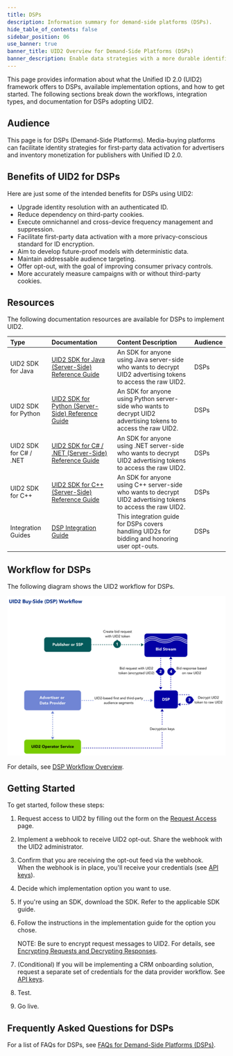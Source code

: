 ```yaml
---
title: DSPs
description: Information summary for demand-side platforms (DSPs).
hide_table_of_contents: false
sidebar_position: 06
use_banner: true
banner_title: UID2 Overview for Demand-Side Platforms (DSPs)
banner_description: Enable data strategies with a more durable identifier.
---
```


This page provides information about what the Unified ID 2.0 (UID2) framework offers to DSPs, available implementation options, and how to get started. The following sections break down the workflows, integration types, and documentation for DSPs adopting UID2.

## Audience

This page is for DSPs (Demand-Side Platforms). Media-buying platforms can facilitate identity strategies for first-party data activation for advertisers and inventory monetization for publishers with Unified ID 2.0.

## Benefits of UID2 for DSPs

Here are just some of the intended benefits for DSPs using UID2:
- Upgrade identity resolution with an authenticated ID.
- Reduce dependency on third-party cookies.
- Execute omnichannel and cross-device frequency management and suppression.
- Facilitate first-party data activation with a more privacy-conscious standard for ID encryption.
- Aim to develop future-proof models with deterministic data.
- Maintain addressable audience targeting.
- Offer opt-out, with the goal of improving consumer privacy controls.
- More accurately measure campaigns with or without third-party cookies.

## Resources

The following documentation resources are available for DSPs to implement UID2.

| Type| Documentation | Content Description | Audience |
| :--- | :--- | :--- | :--- |
|UID2 SDK for Java | [UID2 SDK for Java (Server-Side) Reference Guide](../sdks/uid2-sdk-ref-java.md) | An SDK for anyone using Java server-side who wants to decrypt UID2 advertising tokens to access the raw UID2.| DSPs |
|UID2 SDK for Python | [UID2 SDK for Python (Server-Side) Reference Guide](../sdks/uid2-sdk-ref-python.md) | An SDK for anyone using Python server-side who wants to decrypt UID2 advertising tokens to access the raw UID2.| DSPs |
|UID2 SDK for C# / .NET | [UID2 SDK for C# / .NET (Server-Side) Reference Guide](../sdks/uid2-sdk-ref-csharp-dotnet.md) | An SDK for anyone using .NET server-side who wants to decrypt UID2 advertising tokens to access the raw UID2.| DSPs |
|UID2 SDK for C++ | [UID2 SDK for C++ (Server-Side) Reference Guide](../sdks/uid2-sdk-ref-cplusplus.md) | An SDK for anyone using C++ server-side who wants to decrypt UID2 advertising tokens to access the raw UID2.| DSPs |
| Integration Guides | [DSP Integration Guide](../guides/dsp-guide.md) | This integration guide for DSPs covers handling UID2s for bidding and honoring user opt-outs. | DSPs |

## Workflow for DSPs

The following diagram shows the UID2 workflow for DSPs.

![DSP Workflow](../workflows/images/UID2BuySIdeDSPWorkflow.jpg)

For details, see [DSP Workflow Overview](../workflows/workflow-overview-buy-side.md).

## Getting Started

To get started, follow these steps:

1. Request access to UID2 by filling out the form on the [Request Access](/request-access) page.
2. Implement a webhook to receive UID2 opt-out. Share the webhook with the UID2 administrator.
3. Confirm that you are receiving the opt-out feed via the webhook.<br/>
    When the webhook is in place, you'll receive your credentials (see [API keys](../getting-started/gs-api-keys.md)).
4. Decide which implementation option you want to use.
5. If you're using an SDK, download the SDK. Refer to the applicable SDK guide.
6. Follow the instructions in the implementation guide for the option you chose.

     NOTE: Be sure to encrypt request messages to UID2. For details, see [Encrypting Requests and Decrypting Responses](../getting-started/gs-encryption-decryption.md).
7. (Conditional) If you will be implementing a CRM onboarding solution, request a separate set of credentials for the data provider workflow. See [API keys](../getting-started/gs-api-keys.md).
8. Test.
9. Go live.

## Frequently Asked Questions for DSPs

For a list of FAQs for DSPs, see [FAQs for Demand-Side Platforms (DSPs)](../getting-started/gs-faqs.md#faqs-for-demand-side-platforms-dsps).
